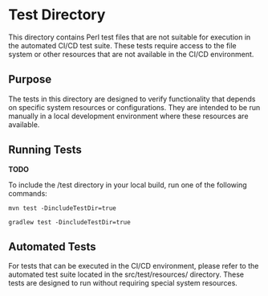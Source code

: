 # Test Directory

This directory contains Perl test files that are not suitable for execution in the automated CI/CD test suite. These tests require access to the file system or other resources that are not available in the CI/CD environment.

## Purpose

The tests in this directory are designed to verify functionality that depends on specific system resources or configurations. They are intended to be run manually in a local development environment where these resources are available.

## Running Tests

**TODO**

To include the /test directory in your local build, run one of the following commands:

```
mvn test -DincludeTestDir=true
```

```
gradlew test -DincludeTestDir=true
```

## Automated Tests

For tests that can be executed in the CI/CD environment, please refer to the automated test suite located in the src/test/resources/ directory. These tests are designed to run without requiring special system resources.


